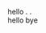 hello
.                                                                                                                                                                                                                                                                                 .                           
hello bye
